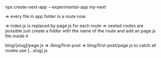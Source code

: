 <!-- Install -->

npx create-next-app --experimental-app my-next

<!-- Routing -->

=> every file in app folder is a route now

=> index.js is replaced by page.js for each route
=> nested routes are possible just create a folder with the name of the route and add an page.js file inside it

blog/[slug]/page.js => /blog/first-post => blog/first-post/page.js
to catch all routes use [...slug].js
